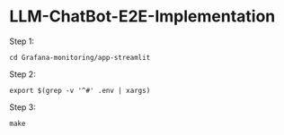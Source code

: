 # LLM-ChatBot-E2E-Implementation

Step 1:
```
cd Grafana-monitoring/app-streamlit
```

Step 2:
```
export $(grep -v '^#' .env | xargs)
```
Step 3:
```
make
```